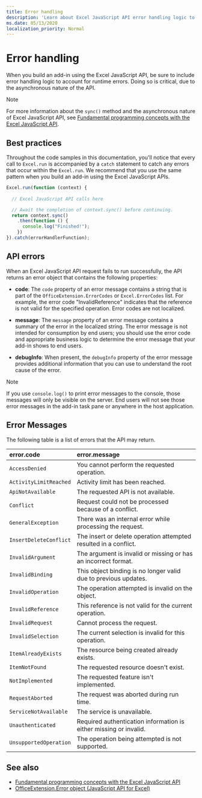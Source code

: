 ```yaml
---
title: Error handling
description: 'Learn about Excel JavaScript API error handling logic to account for runtime errors.'
ms.date: 05/13/2020
localization_priority: Normal
---
```



# Error handling

When you build an add-in using the Excel JavaScript API, be sure to include error handling logic to account for runtime errors. Doing so is critical, due to the asynchronous nature of the API.

> [!NOTE]
> For more information about the `sync()` method and the asynchronous nature of Excel JavaScript API, see [Fundamental programming concepts with the Excel JavaScript API](excel-add-ins-core-concepts.md).

## Best practices

Throughout the code samples in this documentation, you'll notice that every call to `Excel.run` is accompanied by a `catch` statement to catch any errors that occur within the `Excel.run`. We recommend that you use the same pattern when you build an add-in using the Excel JavaScript APIs.

```js
Excel.run(function (context) {
  
  // Excel JavaScript API calls here

  // Await the completion of context.sync() before continuing.
  return context.sync()
    .then(function () {
      console.log("Finished!");
    })
}).catch(errorHandlerFunction);
```

## API errors

When an Excel JavaScript API request fails to run successfully, the API returns an error object that contains the following properties:

- **code**:  The `code` property of an error message contains a string that is part of the `OfficeExtension.ErrorCodes` or `Excel.ErrorCodes` list. For example, the error code "InvalidReference" indicates that the reference is not valid for the specified operation. Error codes are not localized.

- **message**: The `message` property of an error message contains a summary of the error in the localized string. The error message is not intended for consumption by end users; you should use the error code and appropriate business logic to determine the error message that your add-in shows to end users.

- **debugInfo**: When present, the `debugInfo` property of the error message provides additional information that you can use to understand the root cause of the error.

> [!NOTE]
> If you use `console.log()` to print error messages to the console, those messages will only be visible on the server. End users will not see those error messages in the add-in task pane or anywhere in the host application.

## Error Messages

The following table is a list of errors that the API may return.

|error.code | error.message |
|:----------|:--------------|
|`AccessDenied` |You cannot perform the requested operation.|
|`ActivityLimitReached`|Activity limit has been reached.|
|`ApiNotAvailable`|The requested API is not available.|
|`Conflict`|Request could not be processed because of a conflict.|
|`GeneralException`|There was an internal error while processing the request.|
|`InsertDeleteConflict`|The insert or delete operation attempted resulted in a conflict.|
|`InvalidArgument` |The argument is invalid or missing or has an incorrect format.|
|`InvalidBinding`  |This object binding is no longer valid due to previous updates.|
|`InvalidOperation`|The operation attempted is invalid on the object.|
|`InvalidReference`|This reference is not valid for the current operation.|
|`InvalidRequest`  |Cannot process the request.|
|`InvalidSelection`|The current selection is invalid for this operation.|
|`ItemAlreadyExists`|The resource being created already exists.|
|`ItemNotFound` |The requested resource doesn't exist.|
|`NotImplemented`  |The requested feature isn't implemented.|
|`RequestAborted`|The request was aborted during run time.|
|`ServiceNotAvailable`|The service is unavailable.|
|`Unauthenticated` |Required authentication information is either missing or invalid.|
|`UnsupportedOperation`|The operation being attempted is not supported.|

## See also

- [Fundamental programming concepts with the Excel JavaScript API](excel-add-ins-core-concepts.md)
- [OfficeExtension.Error object (JavaScript API for Excel)](/javascript/api/office/officeextension.error?view=excel-js-preview)
